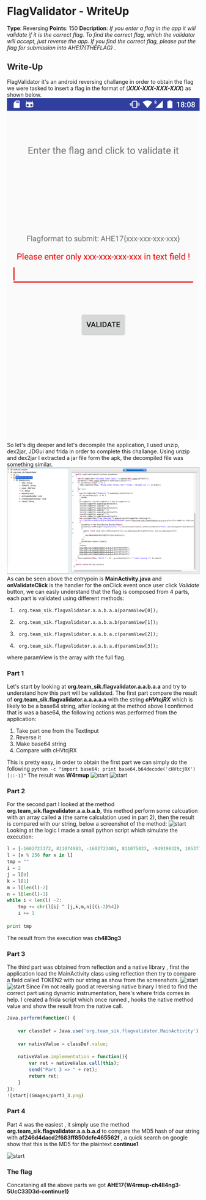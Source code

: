 # FlagValidator - WriteUp
**Type**: Reversing
**Points**: 150
**Decription**: *If you enter a flag in the app it will validate if it is the correct flag. To find the correct flag, which the validator will accept, just reverse the app. If you find the correct flag, please put the flag for submission into AHE17{THEFLAG} .*

## Write-Up
FlagValidator it's an android reversing challange in order to obtain the flag we were tasked to insert a flag in the format of (***XXX-XXX-XXX-XXX***) as shown below.
![start](images/start.png)
So let's dig deeper and let's decompile the application, I used unzip, dex2jar, JDGui and frida in order to complete this challange. Using unzip and dex2jar I extracted a jar file form the apk, the decompiled file was something similar.
![start](images/main.png)
As can be seen above the entrypoin is **MainActivity.java** and **onValidateClick** is the handler for the onClick event once user click *Validate* button, we can easly understand that the flag is composed from 4 parts, each part is validated using different methods:

1)      org.team_sik.flagvalidator.a.a.b.a.a(paramView[0]);
2)      org.team_sik.flagvalidator.a.a.b.a.b(paramView[1]);
3)      org.team_sik.flagvalidator.a.a.b.a.c(paramView[2]);
4)      org.team_sik.flagvalidator.a.a.b.a.d(paramView[3]);

where paramView is the array with the full flag.
### Part 1
Let's start by looking at **org.team_sik.flagvalidator.a.a.b.a.a** and try to understand how this part will be validated. The first part compare the result of **org.team_sik.flagvalidator.a.a.a.a.a** with the string ***cHVtcjRX*** which is likely to be a base64 string, after looking at the method above I confirmed that is was a base64, the following actions was performed from the application:

1) Take part one from the TextInput
2) Reverse it
3) Make base64 string
4) Compare with cHVtcjRX

This is pretty easy, in order to obtain the first part we can simply do the following
```python -c "import base64; print base64.b64decode('cHVtcjRX')[::-1]"```
The result was **W4rmup**
![start](images/part1_1.png)
![start](images/part1_2.png)
### Part 2
For the second part I looked at the method **org.team_sik.flagvalidator.a.a.b.a.b**, this method perform some calcuation with an array called **a** (the same calculation used in part 2), then the result is compared with our string, below a screenshot of the method:
![start](images/part2_1.png)
Looking at the logic I made a small python script which simulate the execution:
```python
l = [-1602723372, 811074983, -1602723401, 811075023, -949198329, 1053776347, -1602723400, 811074964, -949198243, 1053776336, -1602723353, -949198285, 1053776311]
l = [x % 256 for x in l]
tmp = ""
i = 2
j = l[0]
k = l[1]
m = l[len(l)-2]
n = l[len(l)-1]
while i < len(l) -2:
    tmp += chr(l[i] ^ [j,k,m,n][(i-2)%4])
    i += 1

print tmp
```
The result from the execution was **ch4ll3ng3**
### Part 3
The third part was obtained from reflection and a native library , first the application load the MainActivity class using reflection then try to compare a field called TOKEN2 with our string as show from the screenshots.
![start](images/part3_1.png)
![start](images/part3_2.png)
Since i'm not really good at reversing native binary I tried to find the correct part using dynamic instrumentation, here's where frida comes in help. I created a frida script which once runned , hooks the native method value and show the result from the native call.
```javascript
Java.perform(function() {

    var classDef = Java.use('org.team_sik.flagvalidator.MainActivity');

    var nativeValue = classDef.value;

    nativeValue.implementation = function(){
        var ret = nativeValue.call(this);
        send("Part 3 => " + ret);
        return ret;
    }
});
![start](images/part3_3.png)
```
### Part 4
Part 4 was the easiest , it simply use the method **org.team_sik.flagvalidator.a.a.b.a.d** to compare the MD5 hash of our string with **af246d4dacd2f683ff850dcfe465562f** , a quick search on google show that this is the MD5 for the plaintext **continue1**

![start](images/part4_1.png)

### The flag
Concataning all the above parts we got **AHE17{W4rmup-ch4ll4ng3-5UcC33D3d-continue1}**

